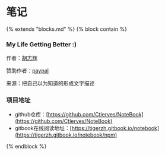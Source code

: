 # 笔记

{%  extends "blocks.md"  %}
{%  block contain  %}

### My Life Getting Better :)

作者：[胡志辉](http://weixin.qq.com/r/NDikvGPEtT7KrSff920m)

赞助作者：[paypal](https://paypal.me/huzhihui?locale.x=zh_XC)

来源：把自己以为知道的形成文字描述






### 项目地址

* github仓库：[https://github.com/Ctleryes/NoteBook](https://github.com/Ctleryes/NoteBook)
* gitbook在线阅读地址：[https://tigerzh.gitbook.io/notebook](https://tigerzh.gitbook.io/notebook/npm)

{%  endblock  %}




